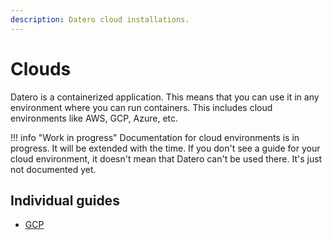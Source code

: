 ```yaml
---
description: Datero cloud installations.
---
```


# Clouds
Datero is a containerized application.
This means that you can use it in any environment where you can run containers.
This includes cloud environments like AWS, GCP, Azure, etc.

!!! info "Work in progress"
    Documentation for cloud environments is in progress. 
    It will be extended with the time.
    If you don't see a guide for your cloud environment, it doesn't mean that Datero can't be used there.
    It's just not documented yet.

## Individual guides
- [GCP](./gcp/index.md)
